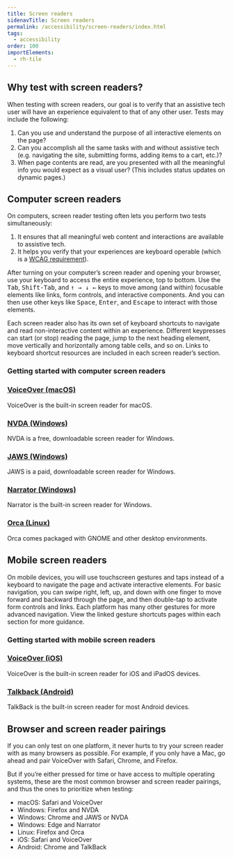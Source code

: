 ```yaml
---
title: Screen readers
sidenavTitle: Screen readers
permalink: /accessibility/screen-readers/index.html
tags:
  - accessibility
order: 100
importElements:
  - rh-tile
---
```


<link rel="stylesheet"
      data-helmet
      href="/assets/packages/@rhds/elements/elements/rh-tile/rh-tile-lightdom.css">

<style>
  rh-tile [slot="headline"] {
    font-weight: var(--rh-font-weight-heading-bold, 700);
  }
</style>

## Why test with screen readers?

When testing with screen readers, our goal is to verify that an assistive tech user will have an experience equivalent to that of any other user. Tests may include the following:

1. Can you use and understand the purpose of all interactive elements on the page?
2. Can you accomplish all the same tasks with and without assistive tech (e.g. navigating the site, submitting forms, adding items to a cart, etc.)?
3. When page contents are read, are you presented with all the meaningful info you would expect as a visual user? (This includes status updates on dynamic pages.)

## Computer screen readers

On computers, screen reader testing often lets you perform two tests simultaneously:

1. It ensures that all meaningful web content and interactions are available to assistive tech.
2. It helps you verify that your experiences are keyboard operable (which is a [WCAG requirement](https://www.w3.org/WAI/WCAG21/Understanding/keyboard-accessible.html)).

After turning on your computer’s screen reader and opening your browser, use your keyboard to access the entire experience, top to bottom. Use the <kbd>Tab</kbd>, <kbd>Shift-Tab</kbd>, and <kbd>↑ → ↓ ←</kbd> keys to move among (and within) focusable elements like links, form controls, and interactive components. And you can then use other keys like <kbd>Space</kbd>, <kbd>Enter</kbd>, and <kbd>Escape</kbd> to interact with those elements.

Each screen reader also has its own set of keyboard shortcuts to navigate and read non-interactive content within an experience. Different keypresses can start (or stop) reading the page, jump to the next heading element, move vertically and horizontally among table cells, and so on. Links to keyboard shortcut resources are included in each screen reader’s section.

### Getting started with computer screen readers

<nav class="grid xs-two-columns sm-three-columns">
  <rh-tile compact="">
    <h3 slot="headline"><a href="/accessibility/screen-readers-computer/#voiceover-(macos)">VoiceOver (macOS)</a></h3>
    VoiceOver is the built-in screen reader for macOS.
  </rh-tile>
  <rh-tile compact="">
    <h3 slot="headline"><a href="/accessibility/screen-readers-computer/#nvda-(windows)">NVDA (Windows)</a></h3>
    NVDA is a free, downloadable screen reader for Windows. 
  </rh-tile>
  <rh-tile compact="">
    <h3 slot="headline"><a href="/accessibility/screen-readers-computer/#jaws-(windows)">JAWS (Windows)</a></h3>
    JAWS is a paid, downloadable screen reader for Windows.
  </rh-tile>
  <rh-tile compact="">
    <h3 slot="headline"><a href="/accessibility/screen-readers-computer/#narrator-(windows)">Narrator (Windows)</a></h3>
    Narrator is the built-in screen reader for Windows.
  </rh-tile>
  <rh-tile compact="">
    <h3 slot="headline"><a href="/accessibility/screen-readers-computer/#orca-(linux)">Orca (Linux)</a></h3>
    Orca comes packaged with GNOME and other desktop environments.
  </rh-tile>
</nav>

## Mobile screen readers

On mobile devices, you will use touchscreen gestures and taps instead of a keyboard to navigate the page and activate interactive elements.
For basic navigation, you can swipe right, left, up, and down with one finger to move forward and backward through the page, and then double-tap to activate form controls and links. Each platform has many other gestures for more advanced navigation. View the linked gesture shortcuts pages within each section for more guidance.

### Getting started with mobile screen readers

<nav class="grid xs-two-columns sm-three-columns">
  <rh-tile compact="">
    <h3 slot="headline"><a href="/accessibility/screen-readers-mobile/#voiceover-(ios)">VoiceOver (iOS)</a></h3>
    VoiceOver is the built-in screen reader for iOS and iPadOS devices.
  </rh-tile>
  <rh-tile compact="">
    <h3 slot="headline"><a href="/accessibility/screen-readers-mobile/#talkback-(android)">Talkback (Android)</a></h3>
    TalkBack is the built-in screen reader for most Android devices.
  </rh-tile>
</nav>

## Browser and screen reader pairings

If you can only test on one platform, it never hurts to try your screen reader with as many browsers as possible. For example, if you only have a Mac, go ahead and pair VoiceOver with Safari, Chrome, and Firefox.

But if you’re either pressed for time or have access to multiple operating systems, these are the most common browser and screen reader pairings, and thus the ones to prioritize when testing:

- macOS: Safari and VoiceOver
- Windows: Firefox and NVDA
- Windows: Chrome and JAWS or NVDA
- Windows: Edge and Narrator
- Linux: Firefox and Orca
- iOS: Safari and VoiceOver
- Android: Chrome and TalkBack
